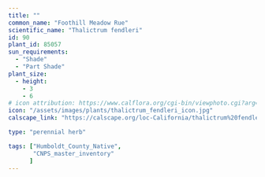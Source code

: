 ```yaml
---
title: ""
common_name: "Foothill Meadow Rue"
scientific_name: "Thalictrum fendleri"
id: 90
plant_id: 85057
sun_requirements:
  - "Shade"
  - "Part Shade"
plant_size:
  - height: 
    - 3
    - 6
# icon attribution: https://www.calflora.org/cgi-bin/viewphoto.cgi?arg=/app/up/mg/126/mg37835-0.jpg 
icon: "/assets/images/plants/thalictrum_fendleri_icon.jpg"
calscape_link: "https://calscape.org/loc-California/thalictrum%20fendleri(%20)"

type: "perennial herb"

tags: ["Humboldt_County_Native",
       "CNPS_master_inventory"
      ]
---
```



